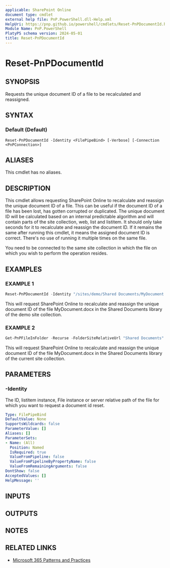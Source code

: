 ```yaml
---
applicable: SharePoint Online
document type: cmdlet
external help file: PnP.PowerShell.dll-Help.xml
HelpUri: https://pnp.github.io/powershell/cmdlets/Reset-PnPDocumentId.html
Module Name: PnP.PowerShell
PlatyPS schema version: 2024-05-01
title: Reset-PnPDocumentId
---
```


# Reset-PnPDocumentId

## SYNOPSIS

Requests the unique document ID of a file to be recalculated and reassigned.

## SYNTAX

### Default (Default)

```
Reset-PnPDocumentId -Identity <FilePipeBind> [-Verbose] [-Connection <PnPConnection>]
```

## ALIASES

This cmdlet has no aliases.

## DESCRIPTION

This cmdlet allows requesting SharePoint Online to recalculate and reassign the unique document ID of a file. This can be useful if the document ID of a file has been lost, has gotten corrupted or duplicated. The unique document ID will be calculated based on an internal predictable algorithm and will contain parts of the site collection, web, list and listitem. It should only take seconds for it to recalculate and reassign the document ID. If it remains the same after running this cmdlet, it means the assigned document ID is correct. There's no use of running it multiple times on the same file.

You need to be connected to the same site collection in which the file on which you wish to perform the operation resides.

## EXAMPLES

### EXAMPLE 1

```powershell
Reset-PnPDocumentId -Identity "/sites/demo/Shared Documents/MyDocument.docx"
```

This will request SharePoint Online to recalculate and reassign the unique document ID of the file MyDocument.docx in the Shared Documents library of the demo site collection.

### EXAMPLE 2

```powershell
Get-PnPFileInFolder -Recurse -FolderSiteRelativeUrl "Shared Documents" -ItemName "MyDocument.docx" | Reset-PnPDocumentId
```

This will request SharePoint Online to recalculate and reassign the unique document ID of the file MyDocument.docx in the Shared Documents library of the current site collection.

## PARAMETERS

### -Identity

The ID, listitem instance, File instance or server relative path of the file for which you want to request a document id reset.

```yaml
Type: FilePipeBind
DefaultValue: None
SupportsWildcards: false
ParameterValue: []
Aliases: []
ParameterSets:
- Name: (All)
  Position: Named
  IsRequired: true
  ValueFromPipeline: false
  ValueFromPipelineByPropertyName: false
  ValueFromRemainingArguments: false
DontShow: false
AcceptedValues: []
HelpMessage: ''
```

## INPUTS

## OUTPUTS

## NOTES

## RELATED LINKS

- [Microsoft 365 Patterns and Practices](https://aka.ms/m365pnp)
